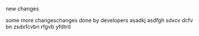 new changes


some more changeschanges done by developers
asadkj
asdfgh
sdxcv
dcfv bn
zsdxfcvbn
rfgvb
yfdtrd
